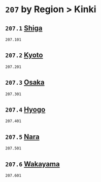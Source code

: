 # `207` by Region > Kinki

## `207.1` [Shiga](shiga)
`207.101` [](shiga/)

## `207.2` [Kyoto](kyoto)
`207.201` [](kyoto/)

## `207.3` [Osaka](osaka)
`207.301` [](osaka/)

## `207.4` [Hyogo](hyogo)
`207.401` [](hyogo/)

## `207.5` [Nara](nara)
`207.501` [](nara/)

## `207.6` [Wakayama](wakayama)
`207.601` [](wakayama/)
